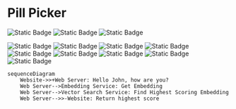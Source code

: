# Pill Picker
![Static Badge](https://img.shields.io/badge/lang-python-blue)
![Static Badge](https://img.shields.io/badge/lang-rust-orange)
![Static Badge](https://img.shields.io/badge/lang-typescript-yellow)

![Static Badge](https://img.shields.io/badge/easyfsl-blue)
![Static Badge](https://img.shields.io/badge/pytorch-blue)
![Static Badge](https://img.shields.io/badge/fastapi-blue)
![Static Badge](https://img.shields.io/badge/rocket-orange)
![Static Badge](https://img.shields.io/badge/rayon-orange)
![Static Badge](https://img.shields.io/badge/geo-orange)
![Static Badge](https://img.shields.io/badge/solidjs-yellow)
![Static Badge](https://img.shields.io/badge/vite-yellow)
![Static Badge](https://img.shields.io/badge/tailwind-pink)






```mermaid
sequenceDiagram
    Website->>+Web Server: Hello John, how are you?
    Web Server-->Embedding Service: Get Embedding
    Web Server-->Vector Search Service: Find Highest Scoring Embedding
    Web Server-->>-Website: Return highest score
```
